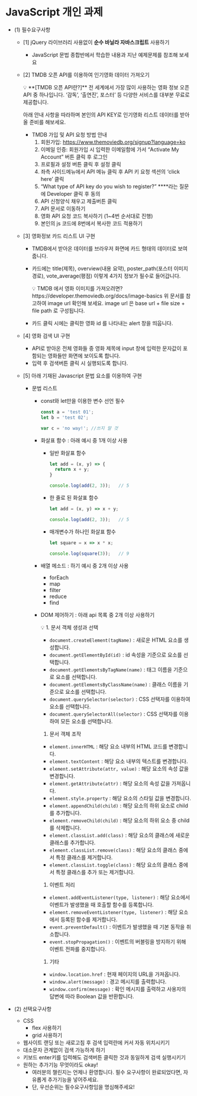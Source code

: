 # JavaScript 개인 과제

- (1) 필수요구사항
    - [1] jQuery 라이브러리 사용없이 **순수 바닐라 자바스크립트** 사용하기
        - JavaScript 문법 종합반에서 학습한 내용과 지난 예제문제를 참조해 보세요
    - [2] TMDB 오픈 API를 이용하여 인기영화 데이터 가져오기
        
        <aside>
        💡 **[TMDB 오픈 API란?]**
        전 세계에서 가장 많이 사용하는 영화 정보 오픈 API 중 하나입니다. ‘감독’, ‘출연진’, 포스터’ 등 다양한 서비스를 대부분 무료로 제공합니다.
        
        아래 안내 사항을 따라하며 본인의 API KEY로 인기영화 리스트 데이터를 받아올 준비를 해보세요.
        
        - TMDB 가입 및 API 요청 방법 안내
            1. 회원가입: https://www.themoviedb.org/signup?language=ko
            2. 이메일 인증: 회원가입 시 입력한 이메일함에 가서 “Activate My Account” 버튼 클릭 후 로그인
            3. 프로필과 설정 버튼 클릭 후 설정 클릭
            4. 좌측 사이드메뉴에서 API 메뉴 클릭 후 API 키 요청 섹션의 ‘click here’ 클릭                  
            5. “What type of API key do you wish to register?” ****라는 질문에 Developer 클릭 후 동의
            6. API 신청양식 채우고 제출버튼 클릭          
            7. API 문서로 이동하기   
            8. 영화 API 요청 코드 복사하기 (1~4번 순서대로 진행)
            9. 본인의 js 코드에 8번에서 복사한 코드 적용하기
        
    - [3] 영화정보 카드 리스트 UI 구현
        - TMDB에서 받아온 데이터를 브라우저 화면에 카드 형태의 데이터로 보여줍니다.
        - 카드에는 title(제목), overview(내용 요약), poster_path(포스터 이미지 경로), vote_average(평점) 이렇게 4가지 정보가 필수로 들어갑니다.
            
            <aside>
            💡 TMDB 에서 영화 이미지를 가져오려면?
            https://developer.themoviedb.org/docs/image-basics
            위 문서를 참고하여 image url 확인해 보세요.
            image url 은 base url + file size + file path 로 구성됩니다.
            
            </aside>
            
        - 카드 클릭 시에는 클릭한 영화 id 를 나타내는 alert 창을 띄웁니다.
                
    - [4] 영화 검색 UI 구현
        - API로 받아온 전체 영화들 중 영화 제목에 input 창에 입력한 문자값이 포함되는 영화들만 화면에 보이도록 합니다.
        - 입력 후 검색버튼 클릭 시 실행되도록 합니다.
    - [5] 아래 기재된 Javascript 문법 요소를 이용하여 구현
        - 문법 리스트
            - const와 let만을 이용한 변수 선언 필수
                
                ```jsx
                const a = 'test 01';
                let b = 'test 02';
                
                var c = 'no way!'; //쓰지 말 것
                ```
                
            - 화살표 함수 : 아래 예시 중 1개 이상 사용
                - 일반 화살표 함수
                    
                    ```jsx
                    let add = (x, y) => {
                      return x + y;
                    }
                    
                    console.log(add(2, 3));   // 5
                    ```
                    
                - 한 줄로 된 화살표 함수
                    
                    ```jsx
                    let add = (x, y) => x + y;
                    
                    console.log(add(2, 3));   // 5
                    ```
                    
                - 매개변수가 하나인 화살표 함수
                    
                    ```jsx
                    let square = x => x * x;
                    
                    console.log(square(3));   // 9
                    ```
                    
            - 배열 메소드 : 하기 예시 중 2개 이상 사용
                - forEach
                - map
                - filter
                - reduce
                - find
            - DOM 제어하기 : 아래 api 목록 중 2개 이상 사용하기
                
                <aside>
                💡 1.  문서 객체 생성과 선택
                
                - `document.createElement(tagName)` : 새로운 HTML 요소를 생성합니다.
                - `document.getElementById(id)` : id 속성을 기준으로 요소를 선택합니다.
                - `document.getElementsByTagName(name)` : 태그 이름을 기준으로 요소를 선택합니다.
                - `document.getElementsByClassName(name)` : 클래스 이름을 기준으로 요소를 선택합니다.
                - `document.querySelector(selector)` : CSS 선택자를 이용하여 요소를 선택합니다.
                - `document.querySelectorAll(selector)` : CSS 선택자를 이용하여 모든 요소를 선택합니다.
                1. 문서 객체 조작
                - `element.innerHTML` : 해당 요소 내부의 HTML 코드를 변경합니다.
                - `element.textContent` : 해당 요소 내부의 텍스트를 변경합니다.
                - `element.setAttribute(attr, value)` : 해당 요소의 속성 값을 변경합니다.
                - `element.getAttribute(attr)` : 해당 요소의 속성 값을 가져옵니다.
                - `element.style.property` : 해당 요소의 스타일 값을 변경합니다.
                - `element.appendChild(child)` : 해당 요소의 하위 요소로 child를 추가합니다.
                - `element.removeChild(child)` : 해당 요소의 하위 요소 중 child를 삭제합니다.
                - `element.classList.add(class)` : 해당 요소의 클래스에 새로운 클래스를 추가합니다.
                - `element.classList.remove(class)` : 해당 요소의 클래스 중에서 특정 클래스를 제거합니다.
                - `element.classList.toggle(class)` : 해당 요소의 클래스 중에서 특정 클래스를 추가 또는 제거합니다.
                1. 이벤트 처리
                - `element.addEventListener(type, listener)` : 해당 요소에서 이벤트가 발생했을 때 호출할 함수를 등록합니다.
                - `element.removeEventListener(type, listener)` : 해당 요소에서 등록된 함수를 제거합니다.
                - `event.preventDefault()` : 이벤트가 발생했을 때 기본 동작을 취소합니다.
                - `event.stopPropagation()` : 이벤트의 버블링을 방지하기 위해 이벤트 전파를 중지합니다.
                1. 기타
                - `window.location.href` : 현재 페이지의 URL을 가져옵니다.
                - `window.alert(message)` : 경고 메시지를 출력합니다.
                - `window.confirm(message)` : 확인 메시지를 출력하고 사용자의 답변에 따라 Boolean 값을 반환합니다.
                </aside>
                
- (2) 선택요구사항
    - CSS
        - flex 사용하기
        - grid 사용하기
    - 웹사이트 랜딩 또는 새로고침 후 검색 입력란에 커서 자동 위치시키기
    - 대소문자 관계없이 검색 가능하게 하기
    - 키보드 enter키를 입력해도 검색버튼 클릭한 것과 동일하게 검색 실행시키기
    - 원하는 추가기능 무엇이라도 okay!
        - 여러분의 챌린지는 언제나 환영합니다. 필수 요구사항이 완료되었다면, 자유롭게 추가기능을 넣어주세요.
        - 단, 우선순위는 필수요구사항임을 명심해주세요!
